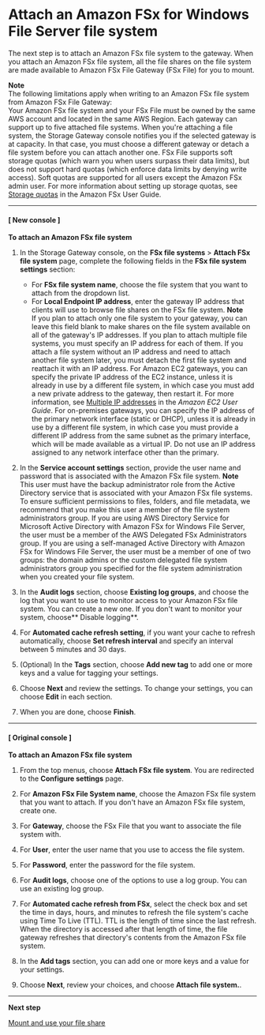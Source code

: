 # Attach an Amazon FSx for Windows File Server file system<a name="attach-fsxw-filesystem"></a>

The next step is to attach an Amazon FSx file system to the gateway\. When you attach an Amazon FSx file system, all the file shares on the file system are made available to Amazon FSx File Gateway \(FSx File\) for you to mount\.

**Note**  
The following limitations apply when writing to an Amazon FSx file system from Amazon FSx File Gateway:  
Your Amazon FSx file system and your FSx File must be owned by the same AWS account and located in the same AWS Region\.
Each gateway can support up to five attached file systems\. When you're attaching a file system, the Storage Gateway console notifies you if the selected gateway is at capacity\. In that case, you must choose a different gateway or detach a file system before you can attach another one\.
FSx File supports soft storage quotas \(which warn you when users surpass their data limits\), but does not support hard quotas \(which enforce data limits by denying write access\)\. Soft quotas are supported for all users except the Amazon FSx admin user\. For more information about setting up storage quotas, see [Storage quotas](https://docs.aws.amazon.com/fsx/latest/WindowsGuide/managing-user-quotas.html) in the Amazon FSx User Guide\.

------
#### [ New console ]

**To attach an Amazon FSx file system**

1. In the Storage Gateway console, on the **FSx file systems** > **Attach FSx file system** page, complete the following fields in the **FSx file system settings** section:
   + For **FSx file system name**, choose the file system that you want to attach from the dropdown list\.
   + For **Local Endpoint IP address**, enter the gateway IP address that clients will use to browse file shares on the FSx file system\.
**Note**  
If you plan to attach only one file system to your gateway, you can leave this field blank to make shares on the file system available on all of the gateway's IP addresses\. If you plan to attach multiple file systems, you must specify an IP address for each of them\.
If you attach a file system without an IP address and need to attach another file system later, you must detach the first file system and reattach it with an IP address\.
For Amazon EC2 gateways, you can specify the private IP address of the EC2 instance, unless it is already in use by a different file system, in which case you must add a new private address to the gateway, then restart it\. For more information, see [Multiple IP addresses](https://docs.aws.amazon.com/AWSEC2/latest/UserGuide/MultipleIP.html) in the *Amazon EC2 User Guide*\.
For on\-premises gateways, you can specify the IP address of the primary network interface \(static or DHCP\), unless it is already in use by a different file system, in which case you must provide a different IP address from the same subnet as the primary interface, which will be made available as a virtual IP\. Do not use an IP address assigned to any network interface other than the primary\.

1. In the **Service account settings** section, provide the user name and password that is associated with the Amazon FSx file system\.
**Note**  
This user must have the backup administrator role from the Active Directory service that is associated with your Amazon FSx file systems\.  
To ensure sufficient permissions to files, folders, and file metadata, we recommend that you make this user a member of the file system administrators group\. If you are using AWS Directory Service for Microsoft Active Directory with Amazon FSx for Windows File Server, the user must be a member of the AWS Delegated FSx Administrators group\. If you are using a self\-managed Active Directory with Amazon FSx for Windows File Server, the user must be a member of one of two groups: the domain admins or the custom delegated file system administrators group you specified for the file system administration when you created your file system\.

1. In the **Audit logs** section, choose **Existing log groups**, and choose the log that you want to use to monitor access to your Amazon FSx file system\. You can create a new one\. If you don't want to monitor your system, choose** Disable logging**\.

1. For **Automated cache refresh setting**, if you want your cache to refresh automatically, choose **Set refresh interval** and specify an interval between 5 minutes and 30 days\.

1. \(Optional\) In the **Tags** section, choose **Add new tag** to add one or more keys and a value for tagging your settings\.

1. Choose **Next** and review the settings\. To change your settings, you can choose **Edit** in each section\.

1. When you are done, choose **Finish**\.

------
#### [ Original console ]

**To attach an Amazon FSx file system**

1. From the top menus, choose **Attach FSx file system**\. You are redirected to the **Configure settings** page\.

1. For **Amazon FSx File System name**, choose the Amazon FSx file system that you want to attach\. If you don't have an Amazon FSx file system, create one\.

1. For **Gateway**, choose the FSx File that you want to associate the file system with\.

1. For **User**, enter the user name that you use to access the file system\.

1. For **Password**, enter the password for the file system\.

1. For **Audit logs**, choose one of the options to use a log group\. You can use an existing log group\.

1. For **Automated cache refresh from FSx**, select the check box and set the time in days, hours, and minutes to refresh the file system's cache using Time To Live \(TTL\)\. TTL is the length of time since the last refresh\. When the directory is accessed after that length of time, the file gateway refreshes that directory's contents from the Amazon FSx file system\. 

1. In the **Add tags** section, you can add one or more keys and a value for your settings\.

1. Choose **Next**, review your choices, and choose **Attach file system\.**\.

------

**Next step**

[Mount and use your file share](use-fsxw-gateway.md)